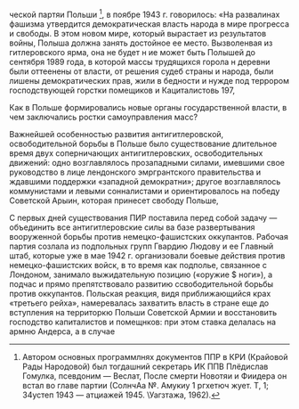 ческой партяи Польши [^*], в поябре 1943 г. говорилось: «На развалинах фашизма утвердится демократическая власть народа в мире прогресса и свободы. В этом новом мире, который вырастает из результатов войны, Полыша должна занять достойное ее место. Вызволенвая из гитлеровского ярма, она не будет н ие может быть Полышей до сентября 1989 года, в которой массы трудящихся горола н деревни были оттеенены от власти, от решения судеб страны и народа, были лишены демократических прав, жили в бедности и нужде под террором господствующей горстки помещиков и Кациталистовь 197,

Как в Польше формировались новые органы государственной власти, в чем заключались ростки самоуправления масс?

Важнейшей особенностью развития антигитлеровской, освободительной борьбы в Польше было существование длительное время двух  соперничающих антигитлеровских, освободительных движений: одно возглавлялось прозападными силами, имевшими свое руководство в лице лендонского эмргрантского правительства и ждавшими поддержки «западной демократни»; другое возглавлялось коммунистами и левыми сонналистами и ориентировалось на победу Советской Арыин, которая принесет свободу Польше,

С первых дней существования ПИР поставила перед собой задачу — объединить все антигитлеровские силы ва базе развертывания вооруженной борьбы против немецко-фашистских оккупантов. Рабочая партия созлала из подпольных групп Гвардию Людову и ее Главный штаб, которые уже в мае 1942 г. организовали боевые действия против немецко-фашистских войск, в то время как подполье, связанное с Лондоном, занимало выжидательную позицию («оружие $ ноги»), а подчас и прямо препятствовало развитию ссвободительной борьбы против оккупантов. Польская реакция, видя приближающийся крах «третьего рейха», намеревалась захватить власть в стране еще до вступления на территоркю Польши Советской Армии и восстановить господство капиталистов и помещнков: при этом ставка делалась на армню Андерса, а в случае

[^*]: Автором основных программлнях документов ППР в КРИ (Крайовой Рады Народовой) был тогдашний секретарь ИК ППВ Плёдислав Гомулка, псевдоним — Веслат, После смерти Новотяи и Фиидера он встал во главе партии (СолнчАа №. Амукиу 1 ргхетюч жует. Т, 1; З4устеп 1943 — атциажей 1945. \Уагзтажа, 1962).
